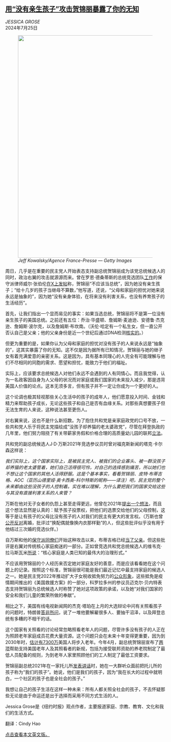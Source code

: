 <!--1721873222000-->
[用“没有亲生孩子”攻击贺锦丽暴露了你的无知](https://cn.nytimes.com/opinion/20240725/kamala-harris-jd-vance/)
------

<address>JESSICA GROSE</address><time pudate="2024-07-25 10:00:15" datetime="2024-07-25 10:00:15">2024年7月25日</time><figure><img src="https://images.weserv.nl/?url=static01.nyt.com/images/2024/07/24/multimedia/24Grose-newsletter-qmlb/24Grose-newsletter-qmlb-master1050.jpg" width="1050" height="700"><figcaption> <cite>Jeff Kowalsky/Agence France-Presse — Getty Images</cite></figcaption></figure><section><p>周日，几乎是在重要的民主党人开始表态支持副总统贺锦丽成为该党总统候选人的同时，政治右翼的攻击就源源而来。曾在罗恩·德桑蒂斯的总统竞选团队<a rel="noopener noreferrer" target="_blank" href="https://www.semafor.com/article/07/26/2023/ron-desantis-drops-will-chamberlain-a-prominent-conservative-thinker-from-the-campaign">工作</a>的保守派律师威尔·张伯伦<a rel="noopener noreferrer" target="_blank" href="https://x.com/willchamberlain/status/1815150185300759014">在X上发帖</a>称，贺锦丽“不应该当总统”，因为她没有亲生孩子；“给十几岁的孩子当继母不算数，”他写道，还说，“父母和家庭的担忧对她来说永远是抽象的”，因为她“没有亲身体验，在将来没有利害关系，也没有养育孩子的生活经历”。</p><p>首先，让我们指出一个显而易见的事实：如果当选总统，贺锦丽将不是第一位没有亲生孩子的美国总统。之前还有五位：乔治·华盛顿、詹姆斯·麦迪逊、安德鲁·杰克逊、詹姆斯·波尔克，以及詹姆斯·布坎南。（沃伦·哈定有一个私生女，但一直公开否认自己是父亲；他的父亲身份是近一个世纪后通过DNA检测<a href="https://www.nytimes.com/2015/08/13/us/dna-is-said-to-solve-a-mystery-of-warren-hardings-love-life.html">核实的</a>。）</p><p>但更为重要的是，如果你认为父母和家庭的担忧对没有孩子的人来说永远是“抽象的”，这其实暴露了你的无知。这不仅是因为据所有已知情况，贺锦丽与她的继子女有着充满爱意的亲密关系。这是因为，具有基本同理心的人完全有可能理解与他们不尽相同的同胞的需求、愿望和担忧，能致力于他们的福祉。</p><p>实际上，应该要求总统候选人对他们永远不会遇到的人有同情心。而且我觉得，认为一名政客因自身为人父母的状况而对家庭或我们国家的未来投入减少，那是违背美国人价值的论点。这本无须多言，但有孩子并不一定让你成为一个更好的人。</p><p>这个论调也极其轻视那些关心生活中的孩子的成年人，他们愿意投入时间、金钱和精力来帮助孩子成长，无论这些孩子和自己是否有血缘关系。对那些真想要孩子但无法生育的人来说，这种说法甚至更伤人。</p><p>对右翼来说，这也不是什么新招数。为了抱住共和党是亲家庭政党的口号不放，一些共和党人乐于将民主党描绘成“没孩子却养猫的老太婆政党”，尽管在拜登执政的几年里，他们努力阻挠了有关带薪家务假和价格合理的高质量幼儿园的联邦<a rel="noopener noreferrer" target="_blank" href="https://www.whitehouse.gov/build-back-better/#:~:text=The%20Build%20Back%20Better%20framework%20will%20ensure%20that%20middle%2Dclass,the%20country%20with%20young%20children">立法</a>。</p><p>共和党的副总统候选人J·D·万斯2021年竞选参议员时曾对福克斯新闻的塔克·卡尔森这样说：</p><p><i>我们实际上，这个国家实际上，是被民主党人、被我们的企业寡头、被一群没孩子却养猫的老太婆管着，她们自己活得很可怜，对自己的选择感到痛苦，所以她们也不想让这个国家的其他人活得舒服。这是个基本事实，看看贺锦丽、皮特·布蒂吉格、AOC（亚历山德里娅·奥卡西奥-科尔特斯的昵称——译注）吧，民主党的整个未来都由这些没孩子的人控制着。实在难以理解，为什么要把我们的国家交给这些与其没有直接利害关系的人来管？</i></p><p>万斯在他对无子女者的仇怨上甚至走得更远，他曾在2021年<a rel="noopener noreferrer" target="_blank" href="https://thefederalist.com/2021/07/24/senate-candidate-blasts-childless-left-who-have-no-physical-commitment-to-the-future-of-this-country/">提出一个想法</a>，而且这个想法显然是认真的：赋予孩子投票权，把他们的选票交给他们的父母控制，这等于是让有孩子的父母比没有孩子的人对我们的民主有更大的发言权。（万斯也曾<a rel="noopener noreferrer" target="_blank" href="https://www.vice.com/en/article/93abve/jd-vance-suggests-people-in-violent-marriages-shouldnt-get-divorced">公开反对</a>离婚，批评过“换配偶就像换内衣那样勤”的人，但这些批评似乎没有用于他结过三次婚的竞选伙伴。）</p><p>自万斯和他的<a rel="noopener noreferrer" target="_blank" href="https://www.theatlantic.com/ideas/archive/2021/08/jd-vance-childless-left-culture-wars/619705/">保守派同僚们</a>开始这种攻击以来，布蒂吉格已经<a rel="noopener noreferrer" target="_blank" href="https://www.cbsnews.com/news/pete-buttigieg-on-fatherhood/">当了父亲</a>。但这些批评是右翼对传统核心家庭痴迷的一部分。正如曾竞选共和党总统候选人的维韦克·拉马斯瓦米<a rel="noopener noreferrer" target="_blank" href="https://www.usatoday.com/story/news/politics/elections/2023/09/06/2024-republican-ramaswamy-nuclear-family/70703733007/">所说</a>：“核心家庭是人类已知的最伟大的治理形式。”</p><p>不应该用贺锦丽的个人经历来否定她对家庭友好的善意，而是应该看看她在这个问题上的记录。按照这个标准，贺锦丽很可能是我们最近记忆中最支持家庭的候选人之一。她是民主党2022年推动扩大子女税收抵免努力的<a rel="noopener noreferrer" target="_blank" href="https://www.whitehouse.gov/briefing-room/statements-releases/2022/02/08/fact-sheet-vice-president-kamala-harris-leads-biden-harris-administration-day-of-action-to-ensure-americans-get-the-tax-credits-they-deserve/">公众形象</a>，这些抵免是疫情期间推出的《美国救援方案》的一部分，科罗拉多州的参议员迈克尔·贝内特表态支持贺锦丽为总统候选人时称赞了她对这项政策的承诺，以及她“对我们国家的安全和我们儿童的繁荣所做的奉献”。</p><p>相比之下，美国有线电视新闻网的杰克·塔珀在上月的大选辩论中问有关照看孩子的问题时，特朗普<a rel="noopener noreferrer" target="_blank" href="https://www.whitehouse.gov/briefing-room/statements-releases/2022/02/08/fact-sheet-vice-president-kamala-harris-leads-biden-harris-administration-day-of-action-to-ensure-americans-get-the-tax-credits-they-deserve/">答非所问</a>，说了一堆他要解雇很多人、要抽干沼泽，以及拜登总统有多糟的不相干的话。</p><p>这个国家有关照看的讨论经常忽略照看老年人的问题，尽管许多没有孩子的人正在为照顾老年家庭成员花费大量资源。这个问题只会在未来十年变得更重要，因为到2030年时，<a rel="noopener noreferrer" target="_blank" href="https://surface.syr.edu/lerner/257/">估计有7300万</a>美国人将步入老年。今年4月，副总统贺锦丽宣布了<a rel="noopener noreferrer" target="_blank" href="https://www.whitehouse.gov/briefing-room/statements-releases/2024/04/22/fact-sheet-vice-president-harris-announces-historic-advancements-in-long-term-care-to-support-the-care-economy/">两项</a>帮助支持美国老年人及其照看者的新规，包括为接受联邦资助的养老院制定了最低人员配备的规则，为到老年人家里照顾他们的工人制定了最低工资要求。</p><p>贺锦丽副总统2021年在一家托儿所<a rel="noopener noreferrer" target="_blank" href="https://www.youtube.com/watch?v=MAZEfdoi-9M">发表讲话</a>时，她在一大群听众面前把托儿所的孩子称为“我们的孩子”。她说，他们是我们的孩子，因为“我在长大的过程中就明白，一个社区的孩子也是全社会的孩子。”</p><p>我想让自己的孩子生活在这样一种未来：所有人都关照全社会的孩子，不去怀疑那些无论是由于命运还是出于选择而采用不同方式生活的人。</p></section><footer><p>Jessica Grose是《纽约时报》观点作者，主要报道家庭、宗教、教育、文化和我们的生活方式。</p><p>翻译：Cindy Hao</p><p><a rel="nofollow" target="_blank" href="https://www.nytimes.com/2024/07/23/opinion/kamala-harris-jd-vance.html">点击查看本文英文版。</a></p></footer>
